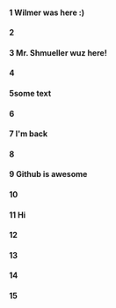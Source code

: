 #### 1 Wilmer was here :)
#### 2
#### 3 Mr. Shmueller wuz here!
#### 4
#### 5some text
#### 6
#### 7 I'm back 
#### 8
#### 9 Github is awesome 
#### 10
#### 11 Hi
#### 12
#### 13
#### 14
#### 15